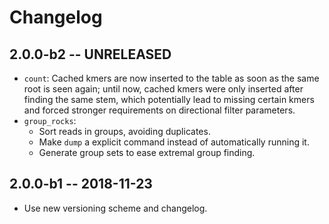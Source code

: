 # Changelog

## 2.0.0-b2 -- UNRELEASED
- `count`: Cached kmers are now inserted to the table as soon as the
  same root is seen again; until now, cached kmers were only inserted
  after finding the same stem, which potentially lead to missing certain
  kmers and forced stronger requirements on directional filter
  parameters.
- `group_rocks`:
  - Sort reads in groups, avoiding duplicates.
  - Make `dump` a explicit command instead of automatically running it.
  - Generate group sets to ease extremal group finding.

## 2.0.0-b1 -- 2018-11-23
- Use new versioning scheme and changelog.
